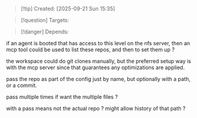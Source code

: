 
>[!tip] Created: [2025-09-21 Sun 15:35]

>[!question] Targets: 

>[!danger] Depends: 

if an agent is booted that has access to this level on the nfs server, then an mcp tool could be used to list these repos, and then to set them up ?

the workspace could do git clones manually, but the preferred setup way is with the mcp server since that guarantees any optimizations are applied.

pass the repo as part of the config just by name, but optionally with a path, or a commit.

pass multiple times if want the multiple files ?

with a pass means not the actual repo ? might allow history of that path ?

